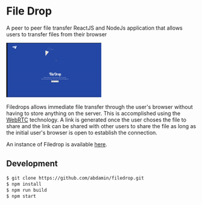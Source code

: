 # File Drop

A peer to peer file transfer ReactJS and NodeJs application that allows users to transfer files from their browser

<a href="/"></a> <img src="./filedrop.gif" alt="filedrop" width="50%" />

Filedrops allows immediate file transfer through the user's browser without having to store anything on the server. This is accomplished using the [WebRTC](http://www.webrtc.org) technology.
A link is generated once the user choses the file to share and the link can be shared with other users to share the file as long as the initial user's browser is open to establish the connection.

An instance of Filedrop is available [here](https://shrouded-wave-14872.herokuapp.com/).

## Development

    $ git clone https://github.com/abdamin/filedrop.git
    $ npm install
    $ npm run build
    $ npm start
